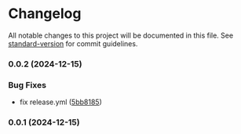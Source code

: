 # Changelog

All notable changes to this project will be documented in this file. See [standard-version](https://github.com/conventional-changelog/standard-version) for commit guidelines.

### 0.0.2 (2024-12-15)


### Bug Fixes

* fix release.yml ([5bb8185](https://github.com/rdarida/cross-platform-zip/commit/5bb818567436d438b7fb524037e9e91dbb2b005c))

### 0.0.1 (2024-12-15)
